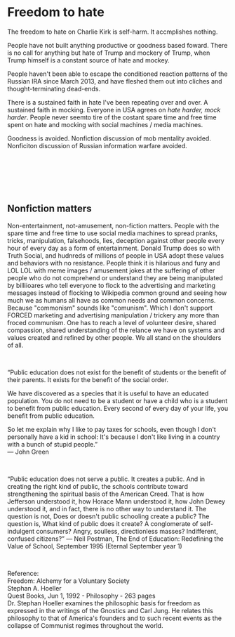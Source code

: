 # Freedom to hate

The freedom to hate on Charlie Kirk is self-harm. It accmplishes nothing.

People have not built anything productive or goodness based foward. There is no call for anything but hate of Trump and mockery of Trump, when Trump himself is a constant source of hate and mockey.

People haven't been able to escape the conditioned reaction patterns of the Russian IRA since March 2013, and have fleshed them out into cliches and thought-terminating dead-ends.

There is a sustained faith in hate I've been repeating over and over. A sustained faith in mocking. Everyone in USA agrees on *hate harder, mock harder*. People never seemto tire of the costant spare time and free time spent on hate and mocking with social machines / media machines.

Goodness is avoided. Nonfiction discussion of mob mentality avoided. Nonficiton discussion of Russian information warfare avoided.

&nbsp;

&nbsp;

&nbsp;

## Nonfiction matters

Non-entertainment, not-amusement, non-fiction matters. People with the spare time and free time to use social media machines to spread pranks, tricks, manipulation, falsehoods, lies, deception against other people every hour of every day as a form of entertainment. Donald Trump does so with Truth Social, and hudnreds of millions of people in USA adopt these values and behaviors with no resistance. People think it is hilarious and funy and LOL LOL with meme images / amusement jokes at the suffering of other people who do not comprehend or understand they are being manipulated by billiioares who tell everyone to flock to the advertising and marketing messages instead of flocking to Wikipedia common ground and seeing how much we as humans all have as common needs and common concerns. Because "commonism" sounds like "comunism". Which I don't support FORCED marketing and advertising manipulation / trickery any more than froced communism. One has to reach a level of volunteer desire, shared compassion, shared understanding of the relance we have on systems and values created and refined by other people. We all stand on the shoulders of all.


&nbsp;

“Public education does not exist for the benefit of students or the benefit of their parents. It exists for the benefit of the social order.

We have discovered as a species that it is useful to have an educated population. You do not need to be a student or have a child who is a student to benefit from public education. Every second of every day of your life, you benefit from public education.

So let me explain why I like to pay taxes for schools, even though I don't personally have a kid in school: It's because I don't like living in a country with a bunch of stupid people.”      
― John Green

&nbsp;

“Public education does not serve a public. It creates a public. And in creating the right kind of public, the schools contribute toward strengthening the spiritual basis of the American Creed. That is how Jefferson understood it, how Horace Mann understood it, how John Dewey understood it, and in fact, there is no other way to understand it. The question is not, Does or doesn't public schooling create a public? The question is, What kind of public does it create? A conglomerate of self-indulgent consumers? Angry, soulless, directionless masses? Indifferent, confused citizens?”
― Neil Postman, The End of Education: Redefining the Value of School, September 1995 (Eternal September year 1)

&nbsp;

Reference:    
Freedom: Alchemy for a Voluntary Society    
Stephan A. Hoeller      
Quest Books, Jun 1, 1992 - Philosophy - 263 pages     
Dr. Stephan Hoeller examines the philosophic basis for freedom as expressed in the writings of the Gnostics and Carl Jung. He relates this philosophy to that of America's founders and to such recent events as the collapse of Communist regimes throughout the world.
